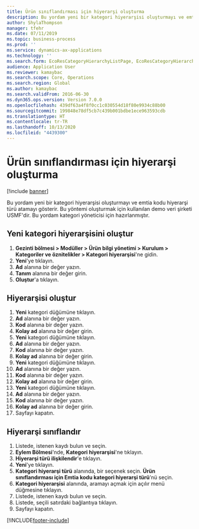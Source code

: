 ```yaml
---
title: Ürün sınıflandırması için hiyerarşi oluşturma
description: Bu yordam yeni bir kategori hiyerarşisi oluşturmayı ve emtia kodu hiyerarşi türü atamayı gösterir.
author: ShylaThompson
manager: tfehr
ms.date: 07/11/2019
ms.topic: business-process
ms.prod: ''
ms.service: dynamics-ax-applications
ms.technology: ''
ms.search.form: EcoResCategoryHierarchyListPage, EcoResCategoryHierarchyCreate, EcoResCategory, EcoResCategoryHierarchyRole, EcoResProductCategory, EcoResCategorySearchList, EcoResCategoryHierarchyFactbox, EcoResCategoryFriendlyName, EcoResCategoryAddProduct
audience: Application User
ms.reviewer: kamaybac
ms.search.scope: Core, Operations
ms.search.region: Global
ms.author: kamaybac
ms.search.validFrom: 2016-06-30
ms.dyn365.ops.version: Version 7.0.0
ms.openlocfilehash: 439df63a4f8f0cc1c030554d18f80e9934c88b00
ms.sourcegitcommit: 199848e78df5cb7c439b001bdbe1ece963593cdb
ms.translationtype: HT
ms.contentlocale: tr-TR
ms.lasthandoff: 10/13/2020
ms.locfileid: "4439300"
---
```

# <a name="create-a-hierarchy-of-product-classification"></a>Ürün sınıflandırması için hiyerarşi oluşturma

[!include [banner](../../includes/banner.md)]

Bu yordam yeni bir kategori hiyerarşisi oluşturmayı ve emtia kodu hiyerarşi türü atamayı gösterir. Bu yöntemi oluşturmak için kullanılan demo veri şirketi USMF'dir. Bu yordam kategori yöneticisi için hazırlanmıştır.


## <a name="create-the-new-category-hierarchy"></a>Yeni kategori hiyerarşisini oluştur
1. **Gezinti bölmesi > Modüller > Ürün bilgi yönetimi > Kurulum > Kategoriler ve öznitelikler > Kategori hiyerarşisi**'ne gidin.
2. **Yeni**'ye tıklayın.
3. **Ad** alanına bir değer yazın.
4. **Tanım** alanına bir değer girin.
5. **Oluştur**'a tıklayın.

## <a name="build-the-hierarchy"></a>Hiyerarşisi oluştur
1. **Yeni** kategori düğümüne tıklayın.
2. **Ad** alanına bir değer yazın.
3. **Kod** alanına bir değer yazın.
4. **Kolay ad** alanına bir değer girin.
5. **Yeni** kategori düğümüne tıklayın.
6. **Ad** alanına bir değer yazın.
7. **Kod** alanına bir değer yazın.
8. **Kolay ad** alanına bir değer girin.
9. **Yeni** kategori düğümüne tıklayın.
10. **Ad** alanına bir değer yazın.
11. **Kod** alanına bir değer yazın.
12. **Kolay ad** alanına bir değer girin.
13. **Yeni** kategori düğümüne tıklayın.
14. **Ad** alanına bir değer yazın.
15. **Kod** alanına bir değer yazın.
16. **Kolay ad** alanına bir değer girin.
17. Sayfayı kapatın.

## <a name="classify-the-hierarchy"></a>Hiyerarşi sınıflandır
1. Listede, istenen kaydı bulun ve seçin.
2. **Eylem Bölmesi**'nde, **Kategori hiyerarşisi**'ne tıklayın.
3. **Hiyerarşi türü ilişkilendir**'e tıklayın.
4. **Yeni**'ye tıklayın.
5. **Kategori hiyerarşi türü** alanında, bir seçenek seçin. **Ürün sınıflandırması için Emtia kodu kategori hiyerarşi türü**'nü seçin.  
6. **Kategori hiyerarşisi** alanında, aramayı açmak için açılır menü düğmesine tıklayın.
7. Listede, istenen kaydı bulun ve seçin.
8. Listede, seçili satırdaki bağlantıya tıklayın.
9. Sayfayı kapatın.



[!INCLUDE[footer-include](../../../includes/footer-banner.md)]